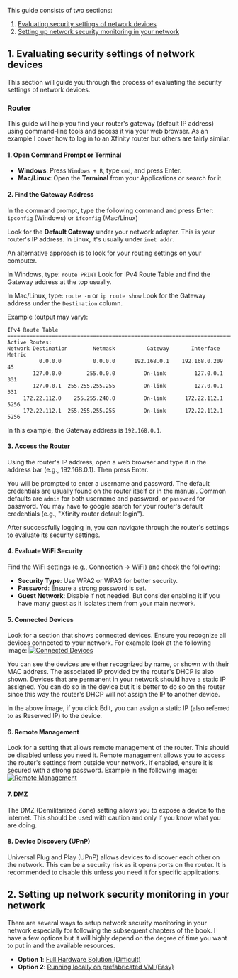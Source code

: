 This guide consists of two sections:
1. [Evaluating security settings of network devices](#networkdevices)
2. [Setting up network security monitoring in your network](#nsm)

<a name="networkdevices"></a>
## 1. Evaluating security settings of network devices
This section will guide you through the process of evaluating the security settings of network devices.

### Router
This guide will help you find your router's gateway (default IP address) using command-line tools and access it via your web browser. As an example I cover how to log in to an Xfinity router but others are fairly similar.

#### 1. Open Command Prompt or Terminal
- **Windows**: Press `Windows + R`, type `cmd`, and press Enter.
- **Mac/Linux**: Open the **Terminal** from your Applications or search for it.

#### 2. Find the Gateway Address

In the command prompt, type the following command and press Enter:
```ipconfig``` (Windows) or ```ifconfig``` (Mac/Linux)

Look for the **Default Gateway** under your network adapter. This is your router's IP address. In Linux, it's usually under `inet addr`.

An alternative approach is to look for your routing settings on your computer.

In Windows, type:
```route PRINT```
Look for IPv4 Route Table and find the Gateway address at the top usually.

In Mac/Linux, type:
```route -n``` or ```ip route show```
Look for the Gateway address under the `Destination` column.

Example (output may vary):
```
IPv4 Route Table
===========================================================================
Active Routes:
Network Destination        Netmask          Gateway       Interface  Metric
          0.0.0.0          0.0.0.0      192.168.0.1    192.168.0.209     45
        127.0.0.0        255.0.0.0         On-link         127.0.0.1    331
        127.0.0.1  255.255.255.255         On-link         127.0.0.1    331
     172.22.112.0    255.255.240.0         On-link      172.22.112.1   5256
     172.22.112.1  255.255.255.255         On-link      172.22.112.1   5256
```

In this example, the Gateway address is `192.168.0.1`.

#### 3. Access the Router
Using the router's IP address, open a web browser and type it in the address bar (e.g., 192.168.0.1). Then press Enter.

You will be prompted to enter a username and password. The default credentials are usually found on the router itself or in the manual. Common defaults are `admin` for both username and password, or `password` for password. You may have to google search for your router's default credentials (e.g., "Xfinity router default login").

After successfully logging in, you can navigate through the router's settings to evaluate its security settings.

#### 4. Evaluate WiFi Security
Find the WiFi settings (e.g., Connection -> WiFi) and check the following:
- **Security Type**: Use WPA2 or WPA3 for better security.
- **Password**: Ensure a strong password is set.
- **Guest Network**: Disable if not needed. But consider enabling it if you have many guest as it isolates them from your main network.

#### 5. Connected Devices
Look for a section that shows connected devices. Ensure you recognize all devices connected to your network. For example look at the following image:
[![Connected Devices](img/connected-devices.png)](img/connected-devices.png)

You can see the devices are either recognized by name, or shown with their MAC address. The associated IP provided by the router's DHCP is also shown. Devices that are permanent in your network should have a static IP assigned. You can do so in the device but it is better to do so on the router since this way the router's DHCP will not assign the IP to another device.

In the above image, if you click Edit, you can assign a static IP (also referred to as Reserved IP) to the device.

#### 6. Remote Management
Look for a setting that allows remote management of the router. This should be disabled unless you need it. Remote management allows you to access the router's settings from outside your network. If enabled, ensure it is secured with a strong password. Example in the following image:
[![Remote Management](img/remote-management.png)](img/remote-management.png)

#### 7. DMZ
The DMZ (Demilitarized Zone) setting allows you to expose a device to the internet. This should be used with caution and only if you know what you are doing.

#### 8. Device Discovery (UPnP)
Universal Plug and Play (UPnP) allows devices to discover each other on the network. This can be a security risk as it opens ports on the router. It is recommended to disable this unless you need it for specific applications.

<a name="nsm"></a>
## 2. Setting up network security monitoring in your network

There are several ways to setup network security monitoring in your network especially for following the subsequent chapters of the book. I have a few options but it will highly depend on the degree of time you want to put in and the available resources.

- **Option 1**: [Full Hardware Solution (Difficult)](../chapter_02/Full%20Hardware%20Solution.md)
- **Option 2**: [Running locally on prefabricated VM (Easy)](../chapter_02/Running%20locally%20on%20prefabricated%20VM.md)

<a name="nsm-hardware"></a>
